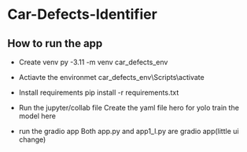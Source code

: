 # Car-Defects-Identifier

## How to run the app

- Create venv
  py -3.11 -m venv car_defects_env

- Actiavte the environmet
  car_defects_env\Scripts\activate

- Install requirements
  pip install -r requirements.txt

- Run the jupyter/collab file
  Create the yaml file hero for yolo
  train the model here

- run the gradio app
  Both app.py and app1_l.py are gradio app(little ui change)
